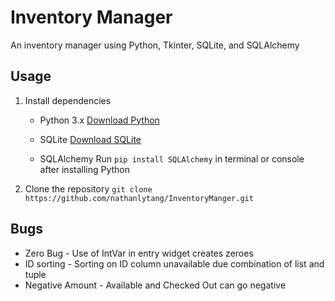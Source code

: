 # Inventory Manager
An inventory manager using Python, Tkinter, SQLite, and SQLAlchemy

## Usage
1. Install dependencies
    * Python 3.x
        [Download Python](<https://www.python.org/downloads/>)

    * SQLite
        [Download SQLite](<https://www.sqlite.org/download.html>)

    * SQLAlchemy 
        Run `pip install SQLAlchemy` in terminal or console after installing Python
2. Clone the repository
    `git clone https://github.com/nathanlytang/InventoryManger.git`

## Bugs
* Zero Bug - Use of IntVar in entry widget creates zeroes
* ID sorting - Sorting on ID column unavailable due combination of list and tuple
* Negative Amount - Available and Checked Out can go negative
